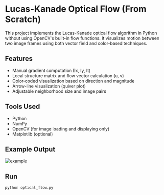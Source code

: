 # Lucas-Kanade Optical Flow (From Scratch)

This project implements the Lucas-Kanade optical flow algorithm in Python without using OpenCV's built-in flow functions. It visualizes motion between two image frames using both vector field and color-based techniques.

## Features
- Manual gradient computation (Ix, Iy, It)
- Local structure matrix and flow vector calculation (u, v)
- Color-coded visualization based on direction and magnitude
- Arrow-line visualization (quiver plot)
- Adjustable neighborhood size and image pairs

## Tools Used
- Python
- NumPy
- OpenCV (for image loading and displaying only)
- Matplotlib (optional)

## Example Output
![example](examples/flow_color_mapping.png)

## Run
```bash
python optical_flow.py
